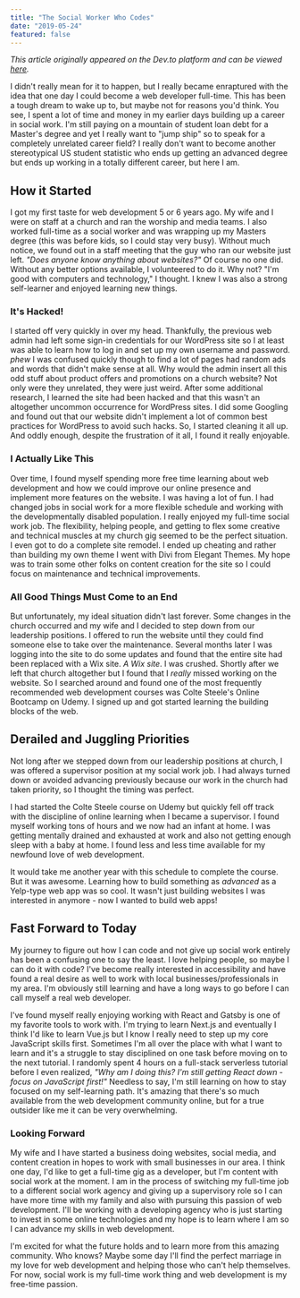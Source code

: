 ```yaml
---
title: "The Social Worker Who Codes"
date: "2019-05-24"
featured: false
---
```


_This article originally appeared on the Dev.to platform and can be viewed [here](https://dev.to/taylorpage71/good-first-issue-my-own-open-source-project-2n9p)._

I didn't really mean for it to happen, but I really became enraptured with the idea that one day I could become a web developer full-time. This has been a tough dream to wake up to, but maybe not for reasons you'd think. You see, I spent a lot of time and money in my earlier days building up a career in social work. I'm still paying on a mountain of student loan debt for a Master's degree and yet I really want to "jump ship" so to speak for a completely unrelated career field? I really don't want to become another stereotypical US student statistic who ends up getting an advanced degree but ends up working in a totally different career, but here I am.  

## How it Started

I got my first taste for web development 5 or 6 years ago. My wife and I were on staff at a church and ran the worship and media teams. I also worked full-time as a social worker and was wrapping up my Masters degree (this was before kids, so I could stay very busy). Without much notice, we found out in a staff meeting that the guy who ran our website just left. *"Does anyone know anything about websites?"* Of course no one did. Without any better options available, I volunteered to do it. Why not? "I'm good with computers and technology," I thought. I knew I was also a strong self-learner and enjoyed learning new things. 

### It's Hacked!

I started off very quickly in over my head. Thankfully, the previous web admin had left some sign-in credentials for our WordPress site so I at least was able to learn how to log in and set up my own username and password. *phew* I was confused quickly though to find a lot of pages had random ads and words that didn't make sense at all. Why would the admin insert all this odd stuff about product offers and promotions on a church website? Not only were they unrelated, they were just weird. After some additional research, I learned the site had been hacked and that this wasn't an altogether uncommon occurrence for WordPress sites. I did some Googling and found out that our website didn't implement a lot of common best practices for WordPress to avoid such hacks. So, I started cleaning it all up. And oddly enough, despite the frustration of it all, I found it really enjoyable. 

### I Actually Like This

Over time, I found myself spending more free time learning about web development and how we could improve our online presence and implement more features on the website. I was having a lot of fun. I had changed jobs in social work for a more flexible schedule and working with the developmentally disabled population. I really enjoyed my full-time social work job. The flexibility, helping people, and getting to flex some creative and technical muscles at my church gig seemed to be the perfect situation. I even got to do a complete site remodel. I ended up cheating and rather than building my own theme I went with Divi from Elegant Themes. My hope was to train some other folks on content creation for the site so I could focus on maintenance and technical improvements. 

### All Good Things Must Come to an End

But unfortunately, my ideal situation didn't last forever. Some changes in the church occurred and my wife and I decided to step down from our leadership positions. I offered to run the website until they could find someone else to take over the maintenance. Several months later I was logging into the site to do some updates and found that the entire site had been replaced with a Wix site. *A Wix site*. I was crushed. Shortly after we left that church altogether but I found that I *_really_* missed working on the website. So I searched around and found one of the most frequently recommended web development courses was Colte Steele's Online Bootcamp on Udemy. I signed up and got started learning the building blocks of the web. 

## Derailed and Juggling Priorities

Not long after we stepped down from our leadership positions at church, I was offered a supervisor position at my social work job. I had always turned down or avoided advancing previously because our work in the church had taken priority, so I thought the timing was perfect. 

I had started the Colte Steele course on Udemy but quickly fell off track with the discipline of online learning when I became a supervisor. I found myself working tons of hours and we now had an infant at home. I was getting mentally drained and exhausted at work and also not getting enough sleep with a baby at home. I found less and less time available for my newfound love of web development. 

It would take me another year with this schedule to complete the course. But it was awesome. Learning how to build something as *advanced* as a Yelp-type web app was so cool. It wasn't just building websites I was interested in anymore - now I wanted to build web apps! 

## Fast Forward to Today

My journey to figure out how I can code and not give up social work entirely has been a confusing one to say the least. I love helping people, so maybe I can do it with code? I've become really interested in accessibility and have found a real desire as well to work with local businesses/professionals in my area. I'm obviously still learning and have a long ways to go before I can call myself a real web developer. 

I've found myself really enjoying working with React and Gatsby is one of my favorite tools to work with. I'm trying to learn Next.js and eventually I think I'd like to learn Vue.js but I know I really need to step up my core JavaScript skills first. Sometimes I'm all over the place with what I want to learn and it's a struggle to stay disciplined on one task before moving on to the next tutorial. I randomly spent 4 hours on a full-stack serverless tutorial before I even realized, *"Why am I doing this? I'm still getting React down - focus on JavaScript first!"* Needless to say, I'm still learning on how to stay focused on my self-learning path. It's amazing that there's so much available from the web development community online, but for a true outsider like me it can be very overwhelming. 

### Looking Forward

My wife and I have started a business doing websites, social media, and content creation in hopes to work with small businesses in our area. I think one day, I'd like to get a full-time gig as a developer, but I'm content with social work at the moment. I am in the process of switching my full-time job to a different social work agency and giving up a supervisory role so I can have more time with my family and also with pursuing this passion of web development. I'll be working with a developing agency who is just starting to invest in some online technologies and my hope is to learn where I am so I can advance my skills in web development. 

I'm excited for what the future holds and to learn more from this amazing community. Who knows? Maybe some day I'll find the perfect marriage in my love for web development and helping those who can't help themselves. For now, social work is my full-time work thing and web development is my free-time passion. 